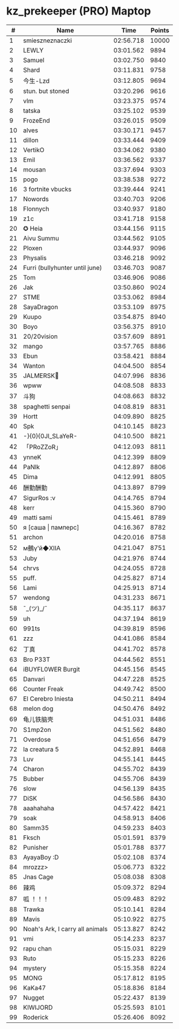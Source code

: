 # kz_prekeeper (PRO) Maptop

|  # | Name | Time | Points |
|-------------- | -------------- | -------------- | -------------- | 
| 1 | smieszneznaczki | 02:56.718 | 10000 | 
| 2 | LEWLY | 03:01.562 | 9894 | 
| 3 | Samuel | 03:02.750 | 9840 | 
| 4 | Shard | 03:11.831 | 9758 | 
| 5 | 今生-Lzd | 03:12.805 | 9694 | 
| 6 | stun. but stoned | 03:20.296 | 9616 | 
| 7 | vlm | 03:23.375 | 9574 | 
| 8 | tatska | 03:25.102 | 9539 | 
| 9 | FrozeEnd | 03:26.015 | 9509 | 
| 10 | alves | 03:30.171 | 9457 | 
| 11 | dillon | 03:33.444 | 9409 | 
| 12 | VertikO | 03:34.062 | 9380 | 
| 13 | Emil | 03:36.562 | 9337 | 
| 14 | mousan | 03:37.694 | 9303 | 
| 15 | pogo | 03:38.538 | 9272 | 
| 16 | 3 fortnite vbucks | 03:39.444 | 9241 | 
| 17 | Nowords | 03:40.703 | 9206 | 
| 18 | Flonnych | 03:40.937 | 9180 | 
| 19 | z1c | 03:41.718 | 9158 | 
| 20 | ✪ Heia | 03:44.156 | 9115 | 
| 21 | Aivu Summu | 03:44.562 | 9105 | 
| 22 | Ploxen | 03:44.937 | 9096 | 
| 23 | Physalis | 03:46.218 | 9092 | 
| 24 | Furri (bullyhunter until june) | 03:46.703 | 9087 | 
| 25 | Tom | 03:46.906 | 9086 | 
| 26 | Jak | 03:50.860 | 9024 | 
| 27 | STME | 03:53.062 | 8984 | 
| 28 | SayaDragon | 03:53.109 | 8975 | 
| 29 | Kuupo | 03:54.875 | 8940 | 
| 30 | Boyo | 03:56.375 | 8910 | 
| 31 | 20/20vision | 03:57.609 | 8891 | 
| 32 | mango | 03:57.765 | 8886 | 
| 33 | Ebun | 03:58.421 | 8884 | 
| 34 | Wanton | 04:04.500 | 8854 | 
| 35 | JALMERSK👀 | 04:07.996 | 8836 | 
| 36 | wpww | 04:08.508 | 8833 | 
| 37 | 斗狗 | 04:08.663 | 8832 | 
| 38 | spaghetti senpai | 04:08.819 | 8831 | 
| 39 | Hortt | 04:09.890 | 8825 | 
| 40 | Spk | 04:10.145 | 8823 | 
| 41 | -}{0}{0JI_SLaYeR- | 04:10.500 | 8821 | 
| 42 | 「PRoZZoR」 | 04:12.093 | 8811 | 
| 43 | ynneK | 04:12.399 | 8809 | 
| 44 | PaNlk | 04:12.897 | 8806 | 
| 45 | Dima | 04:12.991 | 8805 | 
| 46 | 酬勤酬勤 | 04:13.897 | 8799 | 
| 47 | SigurRos :v | 04:14.765 | 8794 | 
| 48 | kerr | 04:15.360 | 8790 | 
| 49 | matti sami | 04:15.461 | 8789 | 
| 50 | я [саша \| памперс] | 04:16.367 | 8782 | 
| 51 | archon | 04:20.016 | 8758 | 
| 52 |  м鵺γ'й◆ⅫA | 04:21.047 | 8751 | 
| 53 | Juby | 04:21.976 | 8744 | 
| 54 | chrvs | 04:24.055 | 8728 | 
| 55 | puff. | 04:25.827 | 8714 | 
| 56 | Lami | 04:25.913 | 8714 | 
| 57 | wendong | 04:31.233 | 8671 | 
| 58 | ¯\_(ツ)_/¯ | 04:35.117 | 8637 | 
| 59 | uh | 04:37.194 | 8619 | 
| 60 | 991ts | 04:39.819 | 8596 | 
| 61 | zzz | 04:41.086 | 8584 | 
| 62 | 丁真 | 04:41.702 | 8578 | 
| 63 | Bro P33T | 04:44.562 | 8551 | 
| 64 | iBUYFL0WER Burgit | 04:45.156 | 8545 | 
| 65 | Danvari | 04:47.228 | 8525 | 
| 66 | Counter Freak | 04:49.742 | 8500 | 
| 67 | El Cerebro Iniesta | 04:50.211 | 8494 | 
| 68 | melon dog | 04:50.476 | 8492 | 
| 69 | 龟儿铁脑壳 | 04:51.031 | 8486 | 
| 70 | S1mp2on | 04:51.562 | 8480 | 
| 71 | Overdose | 04:51.656 | 8479 | 
| 72 | la creatura 5 | 04:52.891 | 8468 | 
| 73 | Luv | 04:55.141 | 8445 | 
| 74 | Charon | 04:55.702 | 8439 | 
| 75 | Bubber | 04:55.706 | 8439 | 
| 76 | slow | 04:56.139 | 8435 | 
| 77 | DiSK | 04:56.586 | 8430 | 
| 78 | aaahahaha | 04:57.422 | 8421 | 
| 79 | soak | 04:58.913 | 8406 | 
| 80 | Samm35 | 04:59.233 | 8403 | 
| 81 | Fksch | 05:01.591 | 8379 | 
| 82 | Punisher | 05:01.788 | 8377 | 
| 83 | AyayaBoy :D | 05:02.108 | 8374 | 
| 84 | mrozzz> | 05:06.773 | 8322 | 
| 85 | Jnas Cage | 05:08.038 | 8308 | 
| 86 | 辣鸡 | 05:09.372 | 8294 | 
| 87 | 呱 ！！！ | 05:09.483 | 8292 | 
| 88 | Trawka | 05:10.141 | 8284 | 
| 89 | Mavis | 05:10.922 | 8275 | 
| 90 | Noah's Ark, I carry all animals | 05:13.827 | 8242 | 
| 91 | vmi | 05:14.233 | 8237 | 
| 92 | rapu chan | 05:15.031 | 8229 | 
| 93 | Ruto | 05:15.233 | 8226 | 
| 94 | mystery | 05:15.358 | 8224 | 
| 95 | MONG | 05:17.812 | 8195 | 
| 96 | KaKa47 | 05:18.836 | 8184 | 
| 97 | Nugget | 05:22.437 | 8139 | 
| 98 | KIWIJORD | 05:25.593 | 8101 | 
| 99 | Roderick | 05:26.406 | 8092 | 

